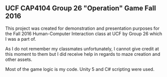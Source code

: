 UCF CAP4104 Group 26 "Operation" Game Fall 2016
-----------------------------------------------

This project was created for demonstration and presentation purposes for the Fall 2016 Human-Computer Interaction class at UCF by Group 26 which I was a part of.

As I do not remember my classmates unfortunately, I cannot give credit at this moment to them but I did receive help in regards to maze creation and other assets.

Most of the game logic is my code. Unity 5 and C# scripting were used.
